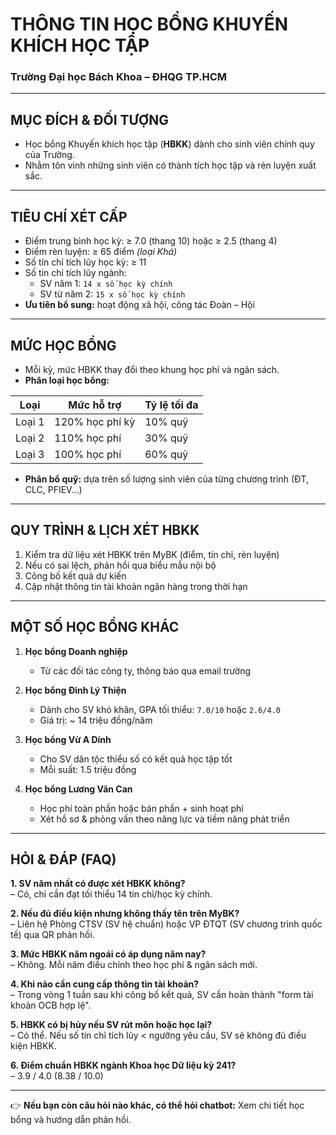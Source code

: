 # THÔNG TIN HỌC BỔNG KHUYẾN KHÍCH HỌC TẬP  
### Trường Đại học Bách Khoa – ĐHQG TP.HCM

---

## MỤC ĐÍCH & ĐỐI TƯỢNG

- Học bổng Khuyến khích học tập (**HBKK**) dành cho sinh viên chính quy của Trường.
- Nhằm tôn vinh những sinh viên có thành tích học tập và rèn luyện xuất sắc.

---

## TIÊU CHÍ XÉT CẤP

- Điểm trung bình học kỳ: ≥ 7.0 (thang 10) hoặc ≥ 2.5 (thang 4)
- Điểm rèn luyện: ≥ 65 điểm _(loại Khá)_
- Số tín chỉ tích lũy học kỳ: ≥ 11
- Số tín chỉ tích lũy ngành:
  - SV năm 1: `14 x số học kỳ chính`
  - SV từ năm 2: `15 x số học kỳ chính`
- **Ưu tiên bổ sung:** hoạt động xã hội, công tác Đoàn – Hội

---

## MỨC HỌC BỔNG

- Mỗi kỳ, mức HBKK thay đổi theo khung học phí và ngân sách.
- **Phân loại học bổng:**

| Loại | Mức hỗ trợ               | Tỷ lệ tối đa |
|------|---------------------------|---------------|
| Loại 1 | 120% học phí kỳ          | 10% quỹ |
| Loại 2 | 110% học phí             | 30% quỹ |
| Loại 3 | 100% học phí             | 60% quỹ |

- **Phân bổ quỹ:** dựa trên số lượng sinh viên của từng chương trình (ĐT, CLC, PFIEV…)

---

## QUY TRÌNH & LỊCH XÉT HBKK

1. Kiểm tra dữ liệu xét HBKK trên MyBK (điểm, tín chỉ, rèn luyện)
2. Nếu có sai lệch, phản hồi qua biểu mẫu nội bộ
3. Công bố kết quả dự kiến
4. Cập nhật thông tin tài khoản ngân hàng trong thời hạn

---

## MỘT SỐ HỌC BỔNG KHÁC

1. **Học bổng Doanh nghiệp**  
   - Từ các đối tác công ty, thông báo qua email trường

2. **Học bổng Đinh Lý Thiện**  
   - Dành cho SV khó khăn, GPA tối thiểu: `7.0/10` hoặc `2.6/4.0`  
   - Giá trị: ~ 14 triệu đồng/năm

3. **Học bổng Vừ A Dính**  
   - Cho SV dân tộc thiểu số có kết quả học tập tốt  
   - Mỗi suất: 1.5 triệu đồng

4. **Học bổng Lương Văn Can**  
   - Học phí toàn phần hoặc bán phần + sinh hoạt phí  
   - Xét hồ sơ & phỏng vấn theo năng lực và tiềm năng phát triển

---

## HỎI & ĐÁP (FAQ)

**1. SV năm nhất có được xét HBKK không?**  
– Có, chỉ cần đạt tối thiểu 14 tín chỉ/học kỳ chính.

**2. Nếu đủ điều kiện nhưng không thấy tên trên MyBK?**  
– Liên hệ Phòng CTSV (SV hệ chuẩn) hoặc VP ĐTQT (SV chương trình quốc tế) qua QR phản hồi.

**3. Mức HBKK năm ngoái có áp dụng năm nay?**  
– Không. Mỗi năm điều chỉnh theo học phí & ngân sách mới.

**4. Khi nào cần cung cấp thông tin tài khoản?**  
– Trong vòng 1 tuần sau khi công bố kết quả, SV cần hoàn thành "form tài khoản OCB hợp lệ".

**5. HBKK có bị hủy nếu SV rút môn hoặc học lại?**  
– Có thể. Nếu số tín chỉ tích lũy < ngưỡng yêu cầu, SV sẽ không đủ điều kiện HBKK.

**6. Điểm chuẩn HBKK ngành Khoa học Dữ liệu kỳ 241?**  
– 3.9 / 4.0  (8.38 / 10.0)

---

👉 **Nếu bạn còn câu hỏi nào khác, có thể hỏi chatbot:** Xem chi tiết học bổng và hướng dẫn phản hồi.